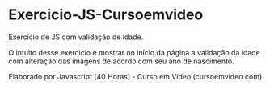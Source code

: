 # Exercicio-JS-Cursoemvideo 

Exercício de JS com validação de idade.  

O intuito desse exercicio é mostrar no início da página a validação da idade com alteração das imagens de acordo com seu ano de nascimento.  

Elaborado por Javascript [40 Horas] - Curso em Vídeo (cursoemvideo.com) 

